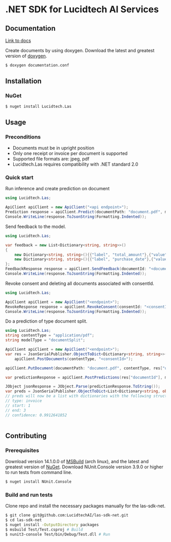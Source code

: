 # .NET SDK for Lucidtech AI Services

## Documentation

[Link to docs](https://docs.lucidtech.ai/dotnet/v1/index.html)

Create documents by using doxygen.
Download the latest and greatest version of [doxygen](https://github.com/doxygen/doxygen.git).
```bash
$ doxygen documentation.conf
```

## Installation

### NuGet

```bash
$ nuget install Lucidtech.Las
```

## Usage

### Preconditions

- Documents must be in upright position
- Only one receipt or invoice per document is supported
- Supported file formats are: jpeg, pdf
- Lucidtech.Las requires compatibility with .NET standard 2.0

### Quick start

Run inference and create prediction on document 
```C#
using Lucidtech.Las;

ApiClient apiClient = new ApiClient("<api endpoint>");
Prediction response = apiClient.Predict(documentPath: "document.pdf", modelName: "invoice");
Console.WriteLine(response.ToJsonString(Formatting.Indented));
```

Send feedback to the model.
```C#
using Lucidtech.Las;

var feedback = new List<Dictionary<string, string>>()
{ 
    new Dictionary<string, string>(){{"label", "total_amount"},{"value", "54.50"}},
    new Dictionary<string, string>(){{"label", "purchase_date"},{"value", "2007-07-30"}}
};
FeedbackResponse response = apiClient.SendFeedback(documentId: "<documentId>", feedback: feedback);
Console.WriteLine(response.ToJsonString(Formatting.Indented));
```

Revoke consent and deleting all documents associated with consentId.
```C#
using Lucidtech.Las;

ApiClient apiClient = new ApiClient("<endpoint>");
RevokeResponse response = apiClient.RevokeConsent(consentId: "<consentId>");
Console.WriteLine(response.ToJsonString(Formatting.Indented));
```

Do a prediction of type document split.
```C#
using Lucidtech.Las;
string contentType = "application/pdf";
string modelType = "documentSplit";

ApiClient apiClient = new ApiClient("<endpoint>");
var res = JsonSerialPublisher.ObjectToDict<Dictionary<string, string>>(
    apiClient.PostDocuments(contentType, "<consentId>");

apiClient.PutDocument(documentPath: "document.pdf", contentType, res["uploadUrl"]);

var predictionResponse = apiClient.PostPredictions(res["documentId"], modelType);

JObject jsonResponse = JObject.Parse(predictionResponse.ToString());
var preds = JsonSerialPublisher.ObjectToDict<List<Dictionary<string, object>>>(jsonResponse["predictions"]);
// preds will now be a list with dictionaries with the following structure: List<Dictionary<string, object>>
// type: invoice
// start: 1
// end: 3
// confidence: 0.9912641852
    
```

## Contributing

### Prerequisites
Download version 14.1.0.0 of [MSBuild](https://aur.archlinux.org/msbuild-bin.git) (arch linux),
and the latest and greatest version of [NuGet](https://github.com/NuGet/Home).
Download NUnit.Console version 3.9.0 or higher to run tests from command line.
```bash
$ nuget install NUnit.Console 
```


### Build and run tests
Clone repo and install the necessary packages manually for the las-sdk-net.
```bash
$ git clone git@github.com:LucidtechAI/las-sdk-net.git
$ cd las-sdk-net
$ nuget install -OutputDirectory packages
$ msbuild Test/Test.csproj # Build 
$ nunit3-console Test/bin/Debug/Test.dll # Run
```

